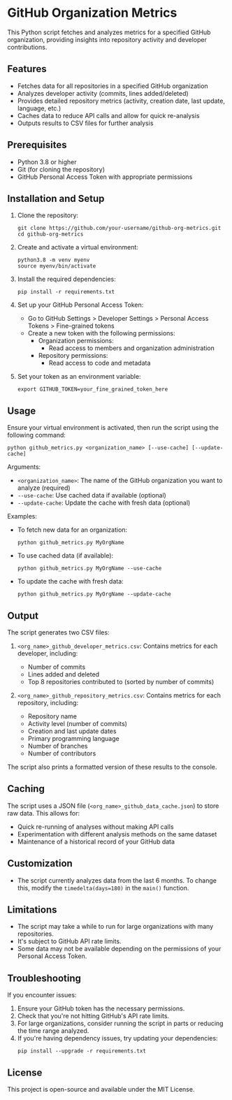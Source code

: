 # GitHub Organization Metrics

This Python script fetches and analyzes metrics for a specified GitHub organization, providing insights into repository activity and developer contributions.

## Features

- Fetches data for all repositories in a specified GitHub organization
- Analyzes developer activity (commits, lines added/deleted)
- Provides detailed repository metrics (activity, creation date, last update, language, etc.)
- Caches data to reduce API calls and allow for quick re-analysis
- Outputs results to CSV files for further analysis

## Prerequisites

- Python 3.8 or higher
- Git (for cloning the repository)
- GitHub Personal Access Token with appropriate permissions

## Installation and Setup

1. Clone the repository:
   ```
   git clone https://github.com/your-username/github-org-metrics.git
   cd github-org-metrics
   ```

2. Create and activate a virtual environment:
   ```
   python3.8 -m venv myenv
   source myenv/bin/activate
   ```

3. Install the required dependencies:
   ```
   pip install -r requirements.txt
   ```

4. Set up your GitHub Personal Access Token:
   - Go to GitHub Settings > Developer Settings > Personal Access Tokens > Fine-grained tokens
   - Create a new token with the following permissions:
     - Organization permissions:
       * Read access to members and organization administration
     - Repository permissions:
       * Read access to code and metadata

5. Set your token as an environment variable:
   ```
   export GITHUB_TOKEN=your_fine_grained_token_here
   ```

## Usage

Ensure your virtual environment is activated, then run the script using the following command:

```
python github_metrics.py <organization_name> [--use-cache] [--update-cache]
```

Arguments:
- `<organization_name>`: The name of the GitHub organization you want to analyze (required)
- `--use-cache`: Use cached data if available (optional)
- `--update-cache`: Update the cache with fresh data (optional)

Examples:
- To fetch new data for an organization:
  ```
  python github_metrics.py MyOrgName
  ```
- To use cached data (if available):
  ```
  python github_metrics.py MyOrgName --use-cache
  ```
- To update the cache with fresh data:
  ```
  python github_metrics.py MyOrgName --update-cache
  ```

## Output

The script generates two CSV files:

1. `<org_name>_github_developer_metrics.csv`: Contains metrics for each developer, including:
   - Number of commits
   - Lines added and deleted
   - Top 8 repositories contributed to (sorted by number of commits)

2. `<org_name>_github_repository_metrics.csv`: Contains metrics for each repository, including:
   - Repository name
   - Activity level (number of commits)
   - Creation and last update dates
   - Primary programming language
   - Number of branches
   - Number of contributors

The script also prints a formatted version of these results to the console.

## Caching

The script uses a JSON file (`<org_name>_github_data_cache.json`) to store raw data. This allows for:
- Quick re-running of analyses without making API calls
- Experimentation with different analysis methods on the same dataset
- Maintenance of a historical record of your GitHub data

## Customization

- The script currently analyzes data from the last 6 months. To change this, modify the `timedelta(days=180)` in the `main()` function.

## Limitations

- The script may take a while to run for large organizations with many repositories.
- It's subject to GitHub API rate limits.
- Some data may not be available depending on the permissions of your Personal Access Token.

## Troubleshooting

If you encounter issues:
1. Ensure your GitHub token has the necessary permissions.
2. Check that you're not hitting GitHub's API rate limits.
3. For large organizations, consider running the script in parts or reducing the time range analyzed.
4. If you're having dependency issues, try updating your dependencies:
   ```
   pip install --upgrade -r requirements.txt
   ```

## License

This project is open-source and available under the MIT License.
